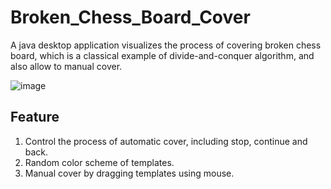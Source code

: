 # Broken_Chess_Board_Cover
A java desktop application visualizes the process of covering broken chess board, which is a classical example of divide-and-conquer algorithm, and also allow to manual cover.

![image](https://github.com/DrS1X/Broken_Chess_Board_Cover/blob/main/UI.png)

## Feature
1. Control the process of automatic cover, including stop, continue and back.
2. Random color scheme of templates.
3. Manual cover by dragging templates using mouse.
